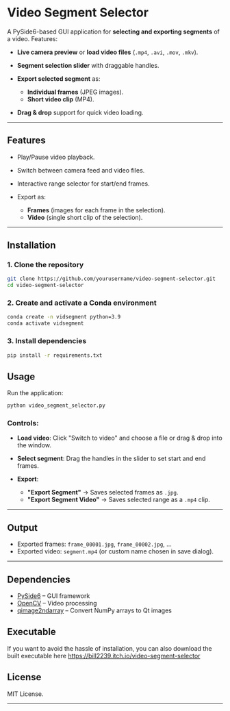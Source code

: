 
# Video Segment Selector

A PySide6-based GUI application for **selecting and exporting segments** of a video.
Features:

* **Live camera preview** or **load video files** (`.mp4`, `.avi`, `.mov`, `.mkv`).
* **Segment selection slider** with draggable handles.
* **Export selected segment** as:

  * **Individual frames** (JPEG images).
  * **Short video clip** (MP4).
* **Drag & drop** support for quick video loading.

---

## Features

* Play/Pause video playback.
* Switch between camera feed and video files.
* Interactive range selector for start/end frames.
* Export as:

  * **Frames** (images for each frame in the selection).
  * **Video** (single short clip of the selection).

---

## Installation

### 1. Clone the repository

```bash
git clone https://github.com/yourusername/video-segment-selector.git
cd video-segment-selector
```

### 2. Create and activate a Conda environment

```bash
conda create -n vidsegment python=3.9
conda activate vidsegment
```

### 3. Install dependencies

```bash
pip install -r requirements.txt
```

## Usage

Run the application:

```bash
python video_segment_selector.py
```

### Controls:

* **Load video**: Click "Switch to video" and choose a file or drag & drop into the window.
* **Select segment**: Drag the handles in the slider to set start and end frames.
* **Export**:

  * **"Export Segment"** → Saves selected frames as `.jpg`.
  * **"Export Segment Video"** → Saves selected range as a `.mp4` clip.

---

## Output

* Exported frames: `frame_00001.jpg`, `frame_00002.jpg`, …
* Exported video: `segment.mp4` (or custom name chosen in save dialog).

---

## Dependencies

* [PySide6](https://pypi.org/project/PySide6/) – GUI framework
* [OpenCV](https://pypi.org/project/opencv-python/) – Video processing
* [qimage2ndarray](https://pypi.org/project/qimage2ndarray/) – Convert NumPy arrays to Qt images

## Executable 
If you want to avoid the hassle of installation, you can also download the built executable here https://bill2239.itch.io/video-segment-selector

## License

MIT License.

---

